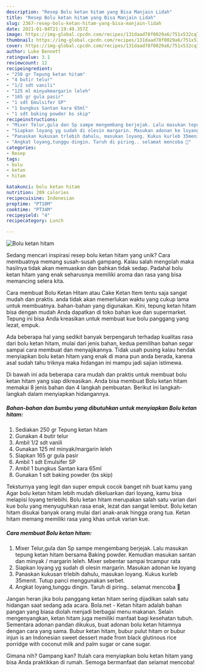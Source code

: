 ```yaml
---
description: "Resep Bolu ketan hitam yang Bisa Manjain Lidah"
title: "Resep Bolu ketan hitam yang Bisa Manjain Lidah"
slug: 2367-resep-bolu-ketan-hitam-yang-bisa-manjain-lidah
date: 2021-01-04T21:19:49.357Z
image: https://img-global.cpcdn.com/recipes/131daad78f0029a6/751x532cq70/bolu-ketan-hitam-foto-resep-utama.jpg
thumbnail: https://img-global.cpcdn.com/recipes/131daad78f0029a6/751x532cq70/bolu-ketan-hitam-foto-resep-utama.jpg
cover: https://img-global.cpcdn.com/recipes/131daad78f0029a6/751x532cq70/bolu-ketan-hitam-foto-resep-utama.jpg
author: Luke Bennett
ratingvalue: 3.1
reviewcount: 12
recipeingredient:
- "250 gr Tepung ketan hitam"
- "4 butir telur"
- "1/2 sdt vanili"
- "125 ml minyakmargarin leleh"
- "165 gr gula pasir"
- "1 sdt Emulsifer SP"
- "1 bungkus Santan kara 65ml"
- "1 sdt baking powder bs skip"
recipeinstructions:
- "Mixer Telur,gula dan Sp sampe mengembang berjejak. Lalu masukan tepung ketan hitam bersama Baking powder. Kemudian masukan santan dan minyak / margarin leleh. Mixer sebentar sampai trcampur rata"
- "Siapkan loyang yg sudah di olesin margarin. Masukan adonan ke loyang"
- "Panaskan kukusan trlebih dahulu, masukan loyang. Kukus kurleb 35menit. Tutup panci menggunakan serbet."
- "Angkat loyang,tunggu dingin. Taruh di piring.. selamat mencoba 🥰"
categories:
- Resep
tags:
- bolu
- ketan
- hitam

katakunci: bolu ketan hitam 
nutrition: 209 calories
recipecuisine: Indonesian
preptime: "PT10M"
cooktime: "PT34M"
recipeyield: "4"
recipecategory: Lunch

---
```



![Bolu ketan hitam](https://img-global.cpcdn.com/recipes/131daad78f0029a6/751x532cq70/bolu-ketan-hitam-foto-resep-utama.jpg)

Sedang mencari inspirasi resep bolu ketan hitam yang unik? Cara membuatnya memang susah-susah gampang. Kalau salah mengolah maka hasilnya tidak akan memuaskan dan bahkan tidak sedap. Padahal bolu ketan hitam yang enak seharusnya memiliki aroma dan rasa yang bisa memancing selera kita.

Cara membuat Bolu Ketan Hitam atau Cake Ketan Item tentu saja sangat mudah dan praktis. anda tidak akan memerlukan waktu yang cukup lama untuk membuatnya. bahan-bahan yang digunakan. Kini, tepung ketan hitam bisa dengan mudah Anda dapatkan di toko bahan kue dan supermarket. Tepung ini bisa Anda kreasikan untuk membuat kue bolu panggang yang lezat, empuk.

Ada beberapa hal yang sedikit banyak berpengaruh terhadap kualitas rasa dari bolu ketan hitam, mulai dari jenis bahan, kedua pemilihan bahan segar sampai cara membuat dan menyajikannya. Tidak usah pusing kalau hendak menyiapkan bolu ketan hitam yang enak di mana pun anda berada, karena asal sudah tahu triknya maka hidangan ini mampu jadi sajian istimewa.


Di bawah ini ada beberapa cara mudah dan praktis untuk membuat bolu ketan hitam yang siap dikreasikan. Anda bisa membuat Bolu ketan hitam memakai 8 jenis bahan dan 4 langkah pembuatan. Berikut ini langkah-langkah dalam menyiapkan hidangannya.

<!--inarticleads1-->

##### Bahan-bahan dan bumbu yang dibutuhkan untuk menyiapkan Bolu ketan hitam:

1. Sediakan 250 gr Tepung ketan hitam
1. Gunakan 4 butir telur
1. Ambil 1/2 sdt vanili
1. Gunakan 125 ml minyak/margarin leleh
1. Siapkan 165 gr gula pasir
1. Ambil 1 sdt Emulsifer SP
1. Ambil 1 bungkus Santan kara 65ml
1. Gunakan 1 sdt baking powder (bs skip)


Teksturnya yang legit dan super empuk cocok banget nih buat kamu yang Agar bolu ketan hitam lebih mudah dikeluarkan dari loyang, kamu bisa melapisi loyang terlebihi. Bolu ketan hitam merupakan salah satu varian dari kue bolu yang menyuguhkan rasa enak, lezat dan sangat lembut. Bolu ketan hitam disukai banyak orang mulai dari anak-anak hingga orang tua. Ketan hitam memang memiliki rasa yang khas untuk varian kue. 

<!--inarticleads2-->

##### Cara membuat Bolu ketan hitam:

1. Mixer Telur,gula dan Sp sampe mengembang berjejak. Lalu masukan tepung ketan hitam bersama Baking powder. Kemudian masukan santan dan minyak / margarin leleh. Mixer sebentar sampai trcampur rata
1. Siapkan loyang yg sudah di olesin margarin. Masukan adonan ke loyang
1. Panaskan kukusan trlebih dahulu, masukan loyang. Kukus kurleb 35menit. Tutup panci menggunakan serbet.
1. Angkat loyang,tunggu dingin. Taruh di piring.. selamat mencoba 🥰


Jangan heran jika bolu panggang ketan hitam sering dijadikan salah satu hidangan saat sedang ada acara. Bola.net - Ketan hitam adalah bahan pangan yang biasa diolah menjadi berbagai menu makanan. Selain mengenyangkan, ketan hitam juga memiliki manfaat bagi kesehatan tubuh. Sementara adonan pandan dikukus, buat adonan bolu ketan hitamnya dengan cara yang sama. Bubur ketan hitam, bubur pulut hitam or bubur injun is an Indonesian sweet dessert made from black glutinous rice porridge with coconut milk and palm sugar or cane sugar. 

Gimana nih? Gampang kan? Itulah cara menyiapkan bolu ketan hitam yang bisa Anda praktikkan di rumah. Semoga bermanfaat dan selamat mencoba!
